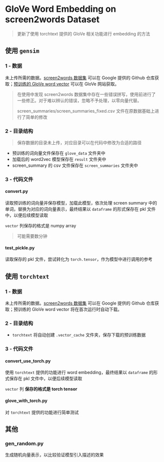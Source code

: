 # GloVe Word Embedding on screen2words Dataset

> 更新了使用 torchtext 提供的 GloVe 相关功能进行 embedding 的方法

## 使用 `gensim`
### 1 - 数据

未上传所需的数据。[screen2words 数据集](https://github.com/google-research-datasets/screen2words) 可以在 Google 提供的 Github 仓库获取；[预训练的 GloVe word vector](https://nlp.stanford.edu/projects/glove/) 可以在 GloVe 网站获取。

> 在使用中发现 screen2words 数据集中存在一些错误拼写，使用前进行了一些修正。对于难以辨认的错误，忽略不予处理，以零向量代替。
> 
> screen_summaries/screen_summaries_fixed.csv 文件在原数据基础上进行了简单的修改

### 2 - 目录结构

> 保存数据的目录未上传，对应目录可以在代码中修改为合适的路径

* 预训练的词向量文件保存在 `glove_data` 文件夹中
* 加载后的 word2vec 模型保存在 `result` 文件夹中
* screen_summary 的 csv 文件保存在 `screen_summaries` 文件夹中

### 3 - 代码文件

#### convert.py

读取预训练的词向量并保存模型，加载此模型，依次处理 screen summary 中的单词，替换为对应的词向量表示，最终结果以 `dataframe` 的形式保存在 pkl 文件中，以便后续模型读取

`vector` 列保存的格式是 numpy array

> 可能需要数分钟

#### test_pickle.py

读取保存的 pkl 文件，尝试转化为 `torch.tensor`，作为模型中进行调用的参考

## 使用 `torchtext`

### 1 - 数据

未上传所需的数据。[screen2words 数据集](https://github.com/google-research-datasets/screen2words) 可以在 Google 提供的 Github 仓库获取；预训练的 GloVe word vector 将在首次运行时自动下载。

### 2 - 目录结构

* `torchtext` 将自动创建 `.vector_cache` 文件夹，保存下载的预训练数据

### 3 - 代码文件

#### convert_use_torch.py

使用 `torchtext` 提供的功能进行 word embedding，最终结果以 `dataframe` 的形式保存在 pkl 文件中，以便后续模型读取

`vector` 列 **保存的格式是 torch tensor**

#### glove_with_torch.py

对 `torchtext` 提供的功能进行简单测试

## 其他

### gen_random.py

生成随机向量表示，以比较验证模型引入描述的效果
